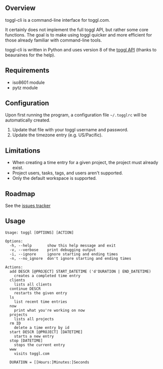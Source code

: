 Overview
--------

toggl-cli is a command-line interface for toggl.com.

It certainly does not implement the full toggl API, but rather some core
functions. The goal is to make using toggl quicker and more efficient for those
already familiar with command-line tools.

toggl-cli is written in Python and uses version 8 of the [toggl
API](https://github.com/toggl/toggl_api_docs) (thanks to beauraines for the
help).

Requirements
------------

* iso8601 module
* pytz module

Configuration
-------------

Upon first running the program, a configuration file `~/.togglrc` will be
automatically created. 

1. Update that file with your toggl username and password.
2. Update the timezone entry (e.g. US/Pacific).

Limitations
-----------

* When creating a time entry for a given project, the project must already
  exist.
* Project users, tasks, tags, and users aren't supported.
* Only the default workspace is supported.

Roadmap
-------

See the [issues tracker](https://github.com/drobertadams/toggl-cli/issues)

Usage
-----
	Usage: toggl [OPTIONS] [ACTION]

	Options:
	  -h, --help       show this help message and exit
	  -v, --verbose    print debugging output
	  -i, --ignore     ignore starting and ending times
	  -n, --no_ignore  don't ignore starting and ending times

	Actions:
	  add DESCR [@PROJECT] START_DATETIME ('d'DURATION | END_DATETIME)
		creates a completed time entry
	  clients
		lists all clients
	  continue DESCR
		restarts the given entry
	  ls
		list recent time entries
	  now
		print what you're working on now
	  projects
		lists all projects
	  rm ID
		delete a time entry by id
	  start DESCR [@PROJECT] [DATETIME]
		starts a new entry
	  stop [DATETIME]
		stops the current entry
	  www
		visits toggl.com

	  DURATION = [[Hours:]Minutes:]Seconds

